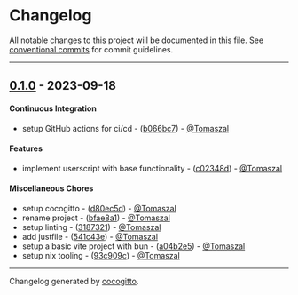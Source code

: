 # Changelog

All notable changes to this project will be documented in this file. See [conventional commits](https://www.conventionalcommits.org/) for commit guidelines.

<!-- prettier-ignore-start -->
- - -

## [0.1.0](https://github.com/Tomaszal/nix-manual-enhancements/compare/8cc145f0114dc61648bc77fb7ca621515f42cc36..0.1.0) - 2023-09-18

#### Continuous Integration

- setup GitHub actions for ci/cd - ([b066bc7](https://github.com/Tomaszal/nix-manual-enhancements/commit/b066bc7b8bc76d6a56022e2b0a7570a193a46bc7)) - [@Tomaszal](https://github.com/Tomaszal)

#### Features

- implement userscript with base functionality - ([c02348d](https://github.com/Tomaszal/nix-manual-enhancements/commit/c02348dd6630c18261a11d175b1b499174e8645e)) - [@Tomaszal](https://github.com/Tomaszal)

#### Miscellaneous Chores

- setup cocogitto - ([d80ec5d](https://github.com/Tomaszal/nix-manual-enhancements/commit/d80ec5d859ba3b575e30f8d4954a999157cac35f)) - [@Tomaszal](https://github.com/Tomaszal)
- rename project - ([bfae8a1](https://github.com/Tomaszal/nix-manual-enhancements/commit/bfae8a1ac26bfb8d92d7c066710aa6476fc0ff9c)) - [@Tomaszal](https://github.com/Tomaszal)
- setup linting - ([3187321](https://github.com/Tomaszal/nix-manual-enhancements/commit/318732196f51724c817a658ef2ce7d45bdb8b9fc)) - [@Tomaszal](https://github.com/Tomaszal)
- add justfile - ([541c43e](https://github.com/Tomaszal/nix-manual-enhancements/commit/541c43e249678ff7957ac98f00dfd977a91fa5f0)) - [@Tomaszal](https://github.com/Tomaszal)
- setup a basic vite project with bun - ([a04b2e5](https://github.com/Tomaszal/nix-manual-enhancements/commit/a04b2e546468aec67b03764d2c22d63cf2406dc9)) - [@Tomaszal](https://github.com/Tomaszal)
- setup nix tooling - ([93c909c](https://github.com/Tomaszal/nix-manual-enhancements/commit/93c909c3dfa59f9208ca5800264b72d321f4518c)) - [@Tomaszal](https://github.com/Tomaszal)

- - -
<!-- prettier-ignore-end -->

Changelog generated by [cocogitto](https://github.com/cocogitto/cocogitto).

